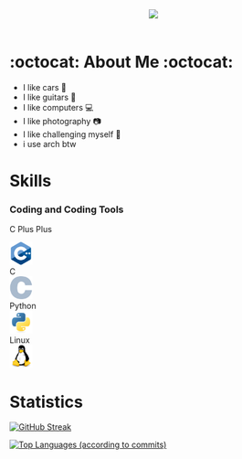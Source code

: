 <div id="header" align="center">
    <img src="https://cdn.myanimelist.net/s/common/uploaded_files/1449565442-799682393c093c4b5a5034dde32bb999.gif" width="200"/>
    <div id="social-media-badges" align="center">
            <img id="badge-view-count" src="https://komarev.com/ghpvc/?username=aloretocornidez&style=flat-square&color=blue" alt=""/>
        </a>
    </div>
</div>

# :octocat: About Me :octocat:

- I like cars :car:  
- I like guitars :guitar:  
- I like computers :computer:  
- I like photography :camera:  
- I like challenging myself :cookie:  
- i use arch btw

# Skills

### Coding and Coding Tools
<!-- <div><img src="" title="" alt="" width="40" height="40"/> --></div>
C Plus Plus
<div><img src="https://github.com/devicons/devicon/blob/master/icons/cplusplus/cplusplus-original.svg" title="C Plus Plus" alt="C Plus Plus" width="40" height="40"/></div>
C
<div><img src="https://github.com/devicons/devicon/blob/master/icons/c/c-original.svg" title="C" alt="C" width="40" height="40"/></div>
Python
<div><img src="https://github.com/devicons/devicon/blob/master/icons/python/python-original.svg" title="Python" alt="Python" width="40" height="40"/></div>
Linux
<div><img src="https://github.com/devicons/devicon/blob/master/icons/linux/linux-original.svg" title="Linux" alt="Linux" width="40" height="40"/></div>


# Statistics
<!-- [![GitHub Streak](https://github-readme-streak-stats.herokuapp.com?user=aloretocornidez&theme=dark&stroke=1793D1&ring=1793D1&currStreakLabel=1793D1&dates=929292&sideNums=1793D1&fire=5D00DD)](https://git.io/streak-stats) -->
[![GitHub Streak](https://streak-stats.demolab.com/?user=aloretocornidez&theme=dark&stroke=1793D1&ring=1793D1&currStreakLabel=1793D1&dates=929292&sideNums=1793D1&fire=5D00DD)](https://git.io/streak-stats)

[![Top Languages (according to commits)](https://github-readme-stats.vercel.app/api/top-langs/?username=aloretocornidez&layout=compact&theme=vision-friendly-dark)](https://github.com/anuraghazra/github-readme-stats)

